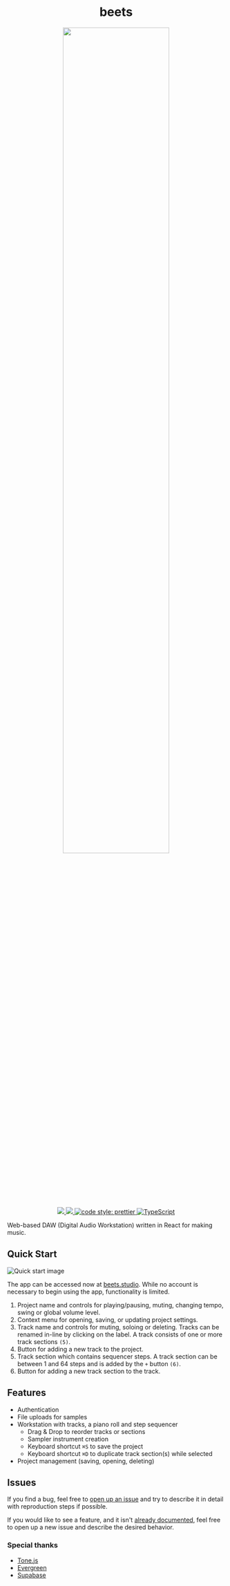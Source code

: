 <h1 align="center">beets</h1>
<p align="center">
    <img src="https://raw.githubusercontent.com/brandongregoryscott/beets/main/assets/beets-hero.png" width="70%" height="70%"/>
    <br/>
    <a href="https://app.netlify.com/sites/beets/deploys">
        <img src="https://api.netlify.com/api/v1/badges/577171ad-5dab-42f6-9f2e-8a4088452771/deploy-status">
    </a>
    <a href="https://github.com/brandongregoryscott/beets/actions">
        <img src="https://github.com/brandongregoryscott/beets/actions/workflows/build.yaml/badge.svg">
    </a>
    <a href="https://github.com/prettier/prettier">
        <img alt="code style: prettier" src="https://img.shields.io/badge/code_style-prettier-ff69b4.svg?style=flat-square"/>
    </a>
    <a href="http://www.typescriptlang.org/">
        <img alt="TypeScript" src="https://img.shields.io/badge/%3C%2F%3E-TypeScript-%230074c1.svg"/>
    </a>
</p>

Web-based DAW (Digital Audio Workstation) written in React for making music.

## Quick Start

![Quick start image](./assets/quick-start.png)

The app can be accessed now at [beets.studio](https://beets.studio). While no account is necessary to begin using the app, functionality is limited.

1. Project name and controls for playing/pausing, muting, changing tempo, swing or global volume level.
2. Context menu for opening, saving, or updating project settings.
3. Track name and controls for muting, soloing or deleting. Tracks can be renamed in-line by clicking on the label. A track consists of one or more track sections `(5)`.
4. Button for adding a new track to the project.
5. Track section which contains sequencer steps. A track section can be between 1 and 64 steps and is added by the `+` button `(6)`.
6. Button for adding a new track section to the track.

## Features

-   Authentication
-   File uploads for samples
-   Workstation with tracks, a piano roll and step sequencer
    -   Drag & Drop to reorder tracks or sections
    -   Sampler instrument creation
    -   Keyboard shortcut `⌘S` to save the project
    -   Keyboard shortcut `⌘D` to duplicate track section(s) while selected
-   Project management (saving, opening, deleting)

## Issues

If you find a bug, feel free to [open up an issue](https://github.com/brandongregoryscott/beets/issues/new) and try to describe it in detail with reproduction steps if possible.

If you would like to see a feature, and it isn't [already documented](https://github.com/brandongregoryscott/beets/issues?q=is%3Aissue+is%3Aopen+label%3Aenhancement), feel free to open up a new issue and describe the desired behavior.

### Special thanks

-   [Tone.js](https://github.com/Tonejs/Tone.js)
-   [Evergreen](https://github.com/segmentio/evergreen)
-   [Supabase](https://github.com/supabase/supabase)
